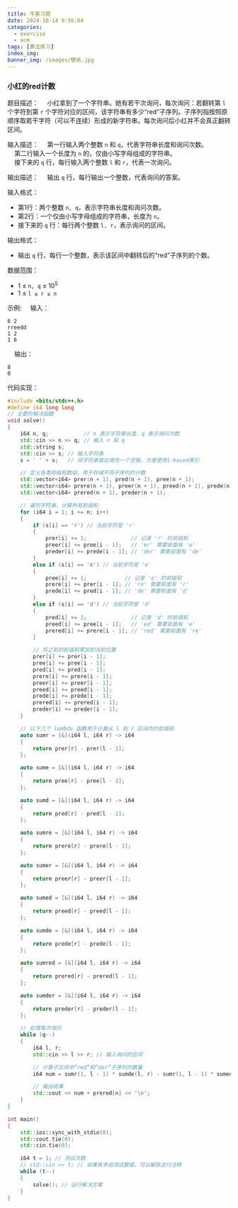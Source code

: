```yaml
---
title: 牛客习题
date: 2024-10-14 9:56:04
categories:
  - exercise
  - acm
tags: [算法练习]
index_img:
banner_img: /images/壁纸.jpg
---
```


### 小红的red计数

题目描述：
&nbsp;&nbsp;&nbsp;&nbsp;小红拿到了一个字符串。她有若干次询问，每次询问：若翻转第 `l` 个字符到第 `r` 个字符对应的区间，该字符串有多少“red”子序列。子序列指按照原顺序取若干字符（可以不连续）形成的新字符串。每次询问后小红并不会真正翻转区间。

输入描述：
&nbsp;&nbsp;&nbsp;&nbsp;第一行输入两个整数 `n` 和 `q`，代表字符串长度和询问次数。  
&nbsp;&nbsp;&nbsp;&nbsp;第二行输入一个长度为 `n` 的，仅由小写字母组成的字符串。  
&nbsp;&nbsp;&nbsp;&nbsp;接下来的 `q` 行，每行输入两个整数 `l` 和 `r`，代表一次询问。  

输出描述：
&nbsp;&nbsp;&nbsp;&nbsp;输出 `q` 行，每行输出一个整数，代表询问的答案。

输入格式：

- 第1行：两个整数 `n, q`，表示字符串长度和询问次数。
- 第2行：一个仅由小写字母组成的字符串，长度为 `n`。
- 接下来的 `q` 行：每行两个整数 `l, r`，表示询问的区间。

输出格式：

- 输出 `q` 行，每行一个整数，表示该区间中翻转后的“red”子序列的个数。

数据范围：

- 1 ≤ `n, q` ≤ $10^5$
- 1 ≤ `l ≤ r ≤ n`

示例:
&nbsp;&nbsp;&nbsp;&nbsp;输入：

```
6 2
rreedd
1 2
1 6
```

&nbsp;&nbsp;&nbsp;&nbsp;输出：

```
8
0
```

代码实现：

```cpp
#include <bits/stdc++.h>
#define i64 long long
// 主要的解决函数
void solve()
{
    i64 n, q;           // n 表示字符串长度，q 表示询问次数
    std::cin >> n >> q; // 输入 n 和 q
    std::string s;
    std::cin >> s; // 输入字符串
    s = ' ' + s;   // 将字符串首位填充一个空格，方便使用1-based索引

    // 定义各类前缀和数组，用于存储不同子序列的计数
    std::vector<i64> prer(n + 1), pred(n + 1), pree(n + 1);                  // 分别存储 r, e, d 的前缀和
    std::vector<i64> prere(n + 1), preer(n + 1), preed(n + 1), prede(n + 1); // 分别存储 re, er, ed, de 的前缀和
    std::vector<i64> prered(n + 1), preder(n + 1);                           // 分别存储 red 和 der 的前缀和

    // 遍历字符串，计算所有前缀和
    for (i64 i = 1; i <= n; i++)
    {
        if (s[i] == 'r') // 当前字符是 'r'
        {
            prer[i] += 1;              // 记录 'r' 的前缀和
            preer[i] += pree[i - 1];   // 'er' 需要前面有 'e'
            preder[i] += prede[i - 1]; // 'der' 需要前面有 'de'
        }
        else if (s[i] == 'e') // 当前字符是 'e'
        {
            pree[i] += 1;            // 记录 'e' 的前缀和
            prere[i] += prer[i - 1]; // 're' 需要前面有 'r'
            prede[i] += pred[i - 1]; // 'de' 需要前面有 'd'
        }
        else if (s[i] == 'd') // 当前字符是 'd'
        {
            pred[i] += 1;              // 记录 'd' 的前缀和
            preed[i] += pree[i - 1];   // 'ed' 需要前面有 'e'
            prered[i] += prere[i - 1]; // 'red' 需要前面有 're'
        }

        // 将之前的前缀和累加到当前位置
        prer[i] += prer[i - 1];
        pree[i] += pree[i - 1];
        pred[i] += pred[i - 1];
        prere[i] += prere[i - 1];
        preer[i] += preer[i - 1];
        preed[i] += preed[i - 1];
        prede[i] += prede[i - 1];
        prered[i] += prered[i - 1];
        preder[i] += preder[i - 1];
    }

    // 以下几个 lambda 函数用于计算从 l 到 r 区间内的前缀和
    auto sumr = [&](i64 l, i64 r) -> i64
    {
        return prer[r] - prer[l - 1];
    };

    auto sume = [&](i64 l, i64 r) -> i64
    {
        return pree[r] - pree[l - 1];
    };

    auto sumd = [&](i64 l, i64 r) -> i64
    {
        return pred[r] - pred[l - 1];
    };

    auto sumre = [&](i64 l, i64 r) -> i64
    {
        return prere[r] - prere[l - 1];
    };

    auto sumer = [&](i64 l, i64 r) -> i64
    {
        return preer[r] - preer[l - 1];
    };

    auto sumed = [&](i64 l, i64 r) -> i64
    {
        return preed[r] - preed[l - 1];
    };

    auto sumde = [&](i64 l, i64 r) -> i64
    {
        return prede[r] - prede[l - 1];
    };

    auto sumred = [&](i64 l, i64 r) -> i64
    {
        return prered[r] - prered[l - 1];
    };

    auto sumder = [&](i64 l, i64 r) -> i64
    {
        return preder[r] - preder[l - 1];
    };

    // 处理每次询问
    while (q--)
    {
        i64 l, r;
        std::cin >> l >> r; // 输入询问的区间

        // 计算子区间中“red”和“der”子序列的数量
        i64 num = sumr(1, l - 1) * sumde(l, r) - sumr(1, l - 1) * sumed(l, r) - sumred(l, r) + sumder(l, r) - sumre(l, r) * sumd(r + 1, n) + sumer(l, r) * sumd(r + 1, n);

        // 输出结果
        std::cout << num + prered[n] << '\n';
    }
}

int main()
{
    std::ios::sync_with_stdio(0);
    std::cout.tie(0);
    std::cin.tie(0);

    i64 t = 1; // 测试次数
    // std::cin >> t; // 如果有多组测试数据，可以解除这行注释
    while (t--)
    {
        solve(); // 运行解决方案
    }
}

```
